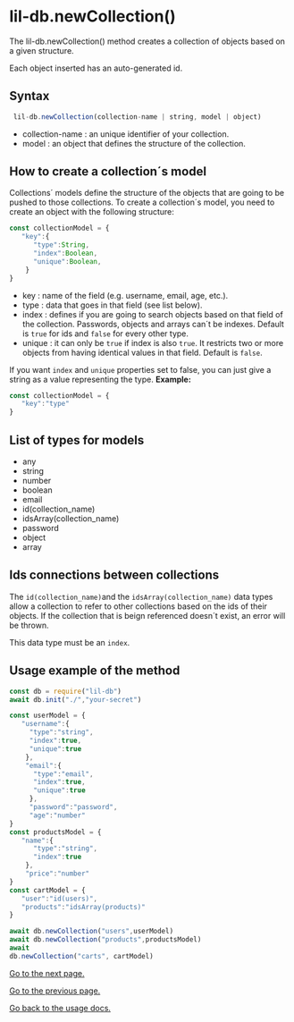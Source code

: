 ﻿# lil-db.newCollection()
The lil-db.newCollection() method creates a collection of objects based on a given structure.

Each object inserted has an auto-generated id.
## Syntax
```js
 lil-db.newCollection(collection-name | string, model | object)
 ```
 

 - collection-name : an unique identifier of your collection.
 - model : an object that defines the structure of the collection.

## How to create a collection´s model
Collections´ models define the structure of the objects that are going to be pushed to those collections. To create a collection´s model, you need to create an object with the following structure:

```js
const collectionModel = {
   "key":{
      "type":String,
      "index":Boolean,
      "unique":Boolean,
    }
}
```

 - key : name of the field (e.g. username, email, age, etc.).
 - type : data that goes in that field (see list below).
 - index : defines if you are going to search objects based on that field of the collection. Passwords, objects and arrays can´t be indexes. 
Default is  ``true`` for ids and ``false`` for every other type.
 - unique : it can only be ``true`` if index is also ``true``. It restricts two or more objects from having identical values in that field. Default is ``false``.

If you want ``index`` and ``unique`` properties set to false, you can just give a string as a value representing the type. **Example:**
```js
const collectionModel = {
   "key":"type"
}
```
## List of types for models

 - any
 - string
 - number
 - boolean
 - email
 - id(collection_name)
 - idsArray(collection_name)
 - password
 - object
 - array
 

## Ids connections between collections
 
 The ``id(collection_name)``and the `idsArray(collection_name)` data types allow a collection to refer to other collections based on the ids of their objects. If  the collection that is beign referenced doesn´t exist, an error will be thrown.

This data type must be an ``index``.
## Usage example of the method
```js
const db = require("lil-db")
await db.init("./","your-secret")

const userModel = {
   "username":{
     "type":"string",
     "index":true,
     "unique":true
    },
    "email":{
      "type":"email",
      "index":true,
      "unique":true
     },
     "password":"password",
     "age":"number"
}
const productsModel = {
   "name":{
      "type":"string",
      "index":true
    },
    "price":"number"
}
const cartModel = {
   "user":"id(users)",
   "products":"idsArray(products)"
}

await db.newCollection("users",userModel)
await db.newCollection("products",productsModel)
await
db.newCollection("carts", cartModel)
```
[Go to the next page.](https://github.com/santiagomirantes/lil-db-docs/blob/main/Usage/insert.md)

[Go to the previous page.](https://github.com/santiagomirantes/lil-db-docs/blob/main/Usage/GETTING_STARTED.md)

[Go back to the usage docs.](https://github.com/santiagomirantes/lil-db-docs/blob/main/Usage/USAGE_DOCS.md)
